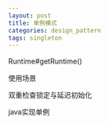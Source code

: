 ```yaml
---
layout: post
title: 单例模式
categories: design_pattern
tags: singleton
---
```


Runtime#getRuntime()　　　

使用场景　　　

双重检查锁定与延迟初始化　　　　

java实现单例
